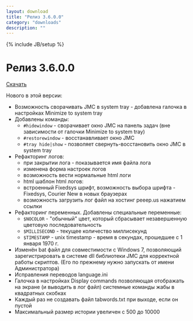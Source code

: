 ```yaml
---
layout: download
title: "Релиз 3.6.0.0"
category: "downloads"
description: ""
---
```

{% include JB/setup %}

# Релиз 3.6.0.0

[Скачать](http://nerevar.github.io/jmc/releases/jmc3600.zip)

Нового в этой версии:

- Возможность сворачивать JMC в system tray - добавлена галочка в настройках Minimize to system tray
- Добавлены команды: 
  - `#hidewindow` - сворачивает окно JMC на панель задач (вне зависимости от галочки Minimize to system tray) 
  - `#restorewindow` - восстанавливает окно JMC 
  - `#tray hide|show` - позволяет свернуть-восстановить окно JMC в system tray
- Рефакторинг логов:
  - при закрытии лога - показывается имя файла лога
  - изменена форма настроек логов
  - возможность вести нормальные html логи
  - html шаблон html логов:
  - встроенный Fixedsys шрифт, возможность выбора шрифта - Fixedsys, Courier New в новых браузерах
  - возможность загрузить лог файл на хостинг peeep.us нажатием ссылки
- Рефакторинг переменных. Добавлены специальные переменные:
  - `$NOCOLOR` - "обычный" цвет, который сбрасывает незавершенную цветовую последовательность
  - `$MILLISECOND` - текущее количество миллисекунд
  - `$TIMESTAMP` - unix timestamp - время в секундах, прошедшее с 1 января 1970 г.
- Изменён bat файл для совместимости с Windows 7, позволяющий зарегистрировать в системе dll библиотеки JMC для корректной работы скриптов. (Его по прежнему нужно запускать от имени Администратора)
- Исправления переводов language.ini
- Галочка в настройках Display commands позволяющая отображать на экране (и выводить в лог файл) системные команды жабы в квадратных скобках
- Каждый раз не создавать файл tabwords.txt при выходе, если он пустой
- Максимальный размер истории увеличен с 500 до 10000
